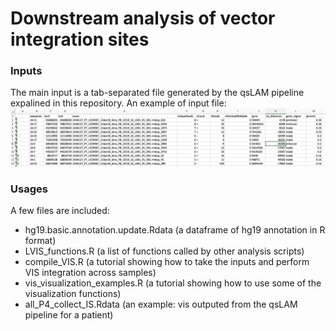 # Downstream analysis of vector integration sites


### Inputs
The main input is a tab-separated file generated by the qsLAM pipeline expalined in this repository. 
An example of input file:
![picture2](./img/sample_input.png)

### Usages
A few files are included:
* hg19.basic.annotation.update.Rdata (a dataframe of hg19 annotation in R format)
* LVIS_functions.R (a list of functions called by other analysis scripts)
* compile_VIS.R (a tutorial showing how to take the inputs and perform VIS integration across samples)
* vis_visualization_examples.R (a tutorial showing how to use some of the visualization functions)
* all_P4_collect_IS.Rdata (an example: vis outputed from the qsLAM pipeline for a patient)

